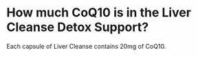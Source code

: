 # How much CoQ10 is in the Liver Cleanse Detox Support?

Each capsule of Liver Cleanse contains 20mg of CoQ10.